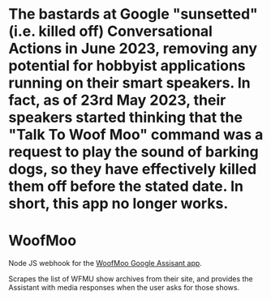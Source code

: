 # The bastards at Google "sunsetted" (i.e. killed off) Conversational Actions in June 2023, removing any potential for hobbyist applications running on their smart speakers. In fact, as of 23rd May 2023, their speakers started thinking that the "Talk To Woof Moo" command was a request to play the sound of barking dogs, so they have effectively killed them off before the stated date. In short, this app no longer works.

# WoofMoo
Node JS webhook for the [WoofMoo Google Assisant app](https://assistant.google.com/services/a/uid/000000baf69a5aac?hl=en-US).

Scrapes the list of WFMU show archives from their site, and provides the Assistant with media responses when the user asks for those shows.
